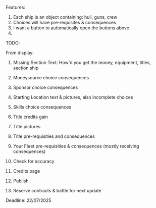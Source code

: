 Features:

1. Each ship is an object containing: hull, guns, crew
2. Choices will have pre-requisites & consequences
3. I want a button to automatically open the buttons above
4.

TODO:


From display:

1. Missing Section Text: How'd you get the money, equipment, titles, section ship 
3. Moneysource choice consequences


6. Sponsor choice consequences
7. Starting Location text & pictures, also incomplete choices
9. Skills choice consequences
15. Title credits gain
16. Title pictures
17. Title pre-requisities and consequences

26. Your Fleet pre-requisities & consequences (mostly receiving consequences)

28. Check for accuracy
29. Credits page
30. Publish

31. Reserve contracts & battle for next update

Deadline: 22/07/2025
